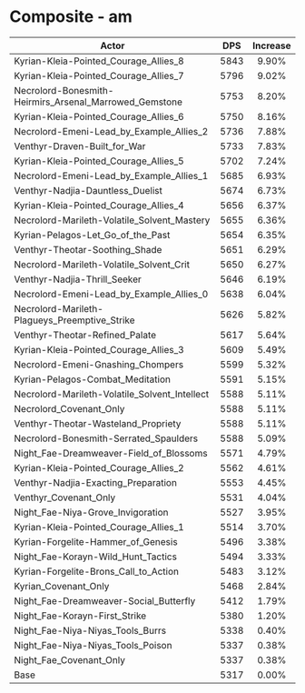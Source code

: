 # Composite - am
| Actor | DPS | Increase |
|---|:---:|:---:|
|Kyrian-Kleia-Pointed_Courage_Allies_8|5843|9.90%|
|Kyrian-Kleia-Pointed_Courage_Allies_7|5796|9.02%|
|Necrolord-Bonesmith-Heirmirs_Arsenal_Marrowed_Gemstone|5753|8.20%|
|Kyrian-Kleia-Pointed_Courage_Allies_6|5750|8.16%|
|Necrolord-Emeni-Lead_by_Example_Allies_2|5736|7.88%|
|Venthyr-Draven-Built_for_War|5733|7.83%|
|Kyrian-Kleia-Pointed_Courage_Allies_5|5702|7.24%|
|Necrolord-Emeni-Lead_by_Example_Allies_1|5685|6.93%|
|Venthyr-Nadjia-Dauntless_Duelist|5674|6.73%|
|Kyrian-Kleia-Pointed_Courage_Allies_4|5656|6.37%|
|Necrolord-Marileth-Volatile_Solvent_Mastery|5655|6.36%|
|Kyrian-Pelagos-Let_Go_of_the_Past|5654|6.35%|
|Venthyr-Theotar-Soothing_Shade|5651|6.29%|
|Necrolord-Marileth-Volatile_Solvent_Crit|5650|6.27%|
|Venthyr-Nadjia-Thrill_Seeker|5646|6.19%|
|Necrolord-Emeni-Lead_by_Example_Allies_0|5638|6.04%|
|Necrolord-Marileth-Plagueys_Preemptive_Strike|5626|5.82%|
|Venthyr-Theotar-Refined_Palate|5617|5.64%|
|Kyrian-Kleia-Pointed_Courage_Allies_3|5609|5.49%|
|Necrolord-Emeni-Gnashing_Chompers|5599|5.32%|
|Kyrian-Pelagos-Combat_Meditation|5591|5.15%|
|Necrolord-Marileth-Volatile_Solvent_Intellect|5588|5.11%|
|Necrolord_Covenant_Only|5588|5.11%|
|Venthyr-Theotar-Wasteland_Propriety|5588|5.11%|
|Necrolord-Bonesmith-Serrated_Spaulders|5588|5.09%|
|Night_Fae-Dreamweaver-Field_of_Blossoms|5571|4.79%|
|Kyrian-Kleia-Pointed_Courage_Allies_2|5562|4.61%|
|Venthyr-Nadjia-Exacting_Preparation|5553|4.45%|
|Venthyr_Covenant_Only|5531|4.04%|
|Night_Fae-Niya-Grove_Invigoration|5527|3.95%|
|Kyrian-Kleia-Pointed_Courage_Allies_1|5514|3.70%|
|Kyrian-Forgelite-Hammer_of_Genesis|5496|3.38%|
|Night_Fae-Korayn-Wild_Hunt_Tactics|5494|3.33%|
|Kyrian-Forgelite-Brons_Call_to_Action|5483|3.12%|
|Kyrian_Covenant_Only|5468|2.84%|
|Night_Fae-Dreamweaver-Social_Butterfly|5412|1.79%|
|Night_Fae-Korayn-First_Strike|5380|1.20%|
|Night_Fae-Niya-Niyas_Tools_Burrs|5338|0.40%|
|Night_Fae-Niya-Niyas_Tools_Poison|5337|0.38%|
|Night_Fae_Covenant_Only|5337|0.38%|
|Base|5317|0.00%|
